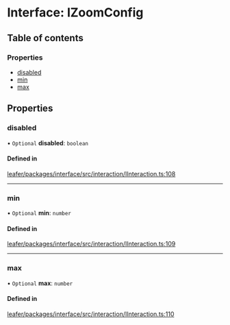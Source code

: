 # Interface: IZoomConfig

## Table of contents

### Properties

- [disabled](IZoomConfig.md#disabled)
- [min](IZoomConfig.md#min)
- [max](IZoomConfig.md#max)

## Properties

### disabled

• `Optional` **disabled**: `boolean`

#### Defined in

[leafer/packages/interface/src/interaction/IInteraction.ts:108](https://github.com/leaferjs/leafer/blob/4821e21/packages/interface/src/interaction/IInteraction.ts#L108)

___

### min

• `Optional` **min**: `number`

#### Defined in

[leafer/packages/interface/src/interaction/IInteraction.ts:109](https://github.com/leaferjs/leafer/blob/4821e21/packages/interface/src/interaction/IInteraction.ts#L109)

___

### max

• `Optional` **max**: `number`

#### Defined in

[leafer/packages/interface/src/interaction/IInteraction.ts:110](https://github.com/leaferjs/leafer/blob/4821e21/packages/interface/src/interaction/IInteraction.ts#L110)
